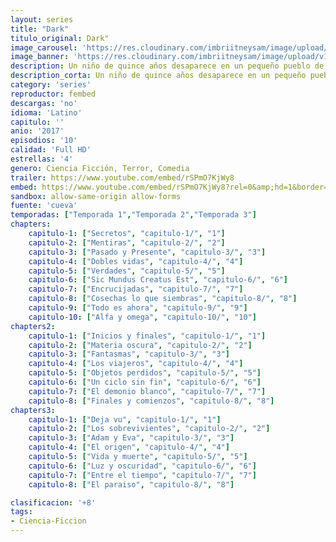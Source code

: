 ```yaml
---
layout: series
title: "Dark"
titulo_original: Dark"
image_carousel: 'https://res.cloudinary.com/imbriitneysam/image/upload/v1547164646/dark-poster-min.jpg'
image_banner: 'https://res.cloudinary.com/imbriitneysam/image/upload/v1547164649/dark-banner-min.jpg'
description: Un niño de quince años desaparece en un pequeño pueblo de Alemania. Sería algo rutinario de no ser porque al poco tiempo, hay una segunda desaparición. Estos dos sucesos pondrán en jaque a cuatro familias, quienes tendrán que sacar a la luz pasados turbios, dobles vidas y heridas sin sanar si quieren encontrarlos.
description_corta: Un niño de quince años desaparece en un pequeño pueblo de Alemania. Sería algo rutinario de no ser porque al poco tiempo, hay una segunda desaparición. Estos dos sucesos pondrán en jaque a cuatro familias, quienes tendrán que sacar a la luz....
category: 'series'
reproductor: fembed
descargas: 'no'
idioma: 'Latino'
capitulo: ''
anio: '2017'
episodios: '10'
calidad: 'Full HD'
estrellas: '4'
genero: Ciencia Ficción, Terror, Comedia
trailer: https://www.youtube.com/embed/rSPmO7KjWy8
embed: https://www.youtube.com/embed/rSPmO7KjWy8?rel=0&amp;hd=1&border=0&wmode=opaque&enablejsapi=1&modestbranding=1&controls=1&showinfo=1
sandbox: allow-same-origin allow-forms 
fuente: 'cueva'
temporadas: ["Temporada 1","Temporada 2","Temporada 3"]
chapters:
    capitulo-1: ["Secretos", "capitulo-1/", "1"]
    capitulo-2: ["Mentiras", "capitulo-2/", "2"]
    capitulo-3: ["Pasado y Presente", "capitulo-3/", "3"]
    capitulo-4: ["Dobles vidas", "capitulo-4/", "4"]
    capitulo-5: ["Verdades", "capitulo-5/", "5"]
    capitulo-6: ["Sic Mundus Creatus Est", "capitulo-6/", "6"]
    capitulo-7: ["Encrucijadas", "capitulo-7/", "7"]
    capitulo-8: ["Cosechas lo que siembras", "capitulo-8/", "8"]
    capitulo-9: ["Todo es ahora", "capitulo-9/", "9"]
    capitulo-10: ["Alfa y omega", "capitulo-10/", "10"]
chapters2:
    capitulo-1: ["Inicios y finales", "capitulo-1/", "1"]
    capitulo-2: ["Materia oscura", "capitulo-2/", "2"]
    capitulo-3: ["Fantasmas", "capitulo-3/", "3"]
    capitulo-4: ["Los viajeros", "capitulo-4/", "4"]
    capitulo-5: ["Objetos perdidos", "capitulo-5/", "5"]
    capitulo-6: ["Un ciclo sin fin", "capitulo-6/", "6"]
    capitulo-7: ["El demonio blanco", "capitulo-7/", "7"]
    capitulo-8: ["Finales y comienzos", "capitulo-8/", "8"]
chapters3:
    capitulo-1: ["Deja vu", "capitulo-1/", "1"]
    capitulo-2: ["Los sobrevivientes", "capitulo-2/", "2"]
    capitulo-3: ["Adam y Eva", "capitulo-3/", "3"]
    capitulo-4: ["El origen", "capitulo-4/", "4"]
    capitulo-5: ["Vida y muerte", "capitulo-5/", "5"]
    capitulo-6: ["Luz y oscuridad", "capitulo-6/", "6"]
    capitulo-7: ["Entre el tiempo", "capitulo-7/", "7"]
    capitulo-8: ["El paraiso", "capitulo-8/", "8"]

clasificacion: '+8'
tags:
- Ciencia-Ficcion
---
```













